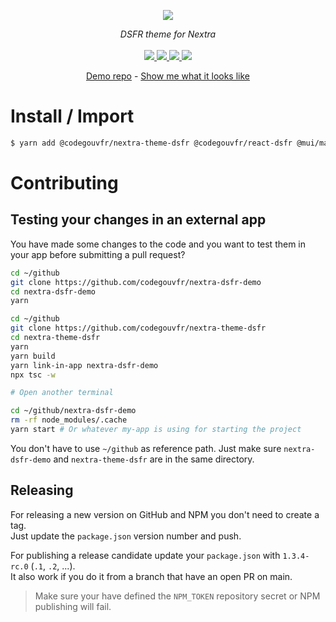 <p align="center">
    <img src="https://user-images.githubusercontent.com/6702424/80216211-00ef5280-863e-11ea-81de-59f3a3d4b8e4.png">  
</p>
<p align="center">
    <i>DSFR theme for Nextra</i>
    <br>
    <br>
    <a href="https://github.com/codegouvfr/nextra-theme-dsfr/actions">
      <img src="https://github.com/codegouvfr/nextra-theme-dsfr/workflows/ci/badge.svg?branch=main">
    </a>
    <a href="https://bundlephobia.com/package/nextra-theme-dsfr">
      <img src="https://img.shields.io/bundlephobia/minzip/nextra-theme-dsfr">
    </a>
    <a href="https://www.npmjs.com/package/nextra-theme-dsfr">
      <img src="https://img.shields.io/npm/dw/nextra-theme-dsfr">
    </a>
    <a href="https://github.com/codegouvfr/nextra-theme-dsfr/blob/main/LICENSE">
      <img src="https://img.shields.io/npm/l/nextra-theme-dsfr">
    </a>
</p>
<p align="center">
  <a href="https://github.com/codegouvfr/nextra-dsfr-demo">Demo repo</a>
  -
  <a href="https://nextra.react-dsfr.fr">Show me what it looks like</a>
</p>

# Install / Import

```bash
$ yarn add @codegouvfr/nextra-theme-dsfr @codegouvfr/react-dsfr @mui/material @emotion/styled @emotion/react @emotion/server
```

# Contributing

## Testing your changes in an external app

You have made some changes to the code and you want to test them
in your app before submitting a pull request?

```bash
cd ~/github
git clone https://github.com/codegouvfr/nextra-dsfr-demo
cd nextra-dsfr-demo
yarn

cd ~/github
git clone https://github.com/codegouvfr/nextra-theme-dsfr
cd nextra-theme-dsfr
yarn
yarn build
yarn link-in-app nextra-dsfr-demo
npx tsc -w

# Open another terminal

cd ~/github/nextra-dsfr-demo
rm -rf node_modules/.cache
yarn start # Or whatever my-app is using for starting the project
```

You don't have to use `~/github` as reference path. Just make sure `nextra-dsfr-demo` and `nextra-theme-dsfr`
are in the same directory.

## Releasing

For releasing a new version on GitHub and NPM you don't need to create a tag.  
Just update the `package.json` version number and push.

For publishing a release candidate update your `package.json` with `1.3.4-rc.0` (`.1`, `.2`, ...).  
It also work if you do it from a branch that have an open PR on main.

> Make sure your have defined the `NPM_TOKEN` repository secret or NPM publishing will fail.
